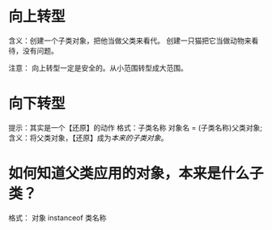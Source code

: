 # 向上转型
含义：创建一个子类对象，把他当做父类来看代。
创建一只猫把它当做动物来看待，没有问题。

注意：
向上转型一定是安全的。从小范围转型成大范围。

# 向下转型
提示：其实是一个【还原】的动作
格式：子类名称 对象名 = (子类名称)父类对象;
含义：将父类对象，【还原】成为*本来的子类对象*。

# 如何知道父类应用的对象，本来是什么子类？
格式：
对象 instanceof 类名称
